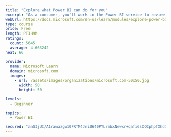 ```yaml
---
title: "Explore what Power BI can do for you"
excerpt: "As a consumer, you'll work in the Power BI service to review and interact with content that has been shared with you. This module provides the foundational information that you need to work effectively in the Power BI service."
webUrl: https://docs.microsoft.com/en-us/learn/modules/explore-power-bi-service/
type: course
price: Free
length: PT1H9M
ratings:
  count: 5645
  average: 4.663242
heat: 66

provider:
  name: Microsoft Learn
  domain: microsoft.com
  images:
    - url: /assets/images/organizations/microsoft.com-50x50.jpg
      width: 50
      height: 50

levels:
  - Beginner

topics:
  - Power BI

secured: "anSIjUI/A1rawazgw10FRTM4JriU640PYLrmbxNewxr+qafi6sDQIphpfXhd1xZnbwoLtvM8smJcOsrVirFsoKncFhdVgRkEunGddgTkS17zDedhG2ZPjpTfwik1FtacHWtzPSHSHXCLh8UzZBeFAMn4c3R3Pox1V5Cn51qaMggAA/xbJh6kz+FsTyvr0Up8Gl3vBrml+A9t/56vJuUEtewJnQkwHkELpq7MXzMRQcnr4uvtHiKmm5Fx9+6Sk3XYhu7v3R+EhwB6KAl+AtgzbaQnu9fNLlEaHQaiLEQ0PQAZmtpeDybFeLxaKYwf60Unbk5jW0vnojeshPKX5PAlaEr97/gCVCm7oJG+08Dr2la13+pcxonZJeSg8Kf3Y9cuk5Q6ZdT8mOEMy5cSlFQKAw==;LHPW0yEmHy1/rqTLpuDvVw=="
---
```


